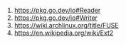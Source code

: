 1. https://pkg.go.dev/io#Reader
1. https://pkg.go.dev/io#Writer
1. https://wiki.archlinux.org/title/FUSE
1. https://en.wikipedia.org/wiki/Ext2
